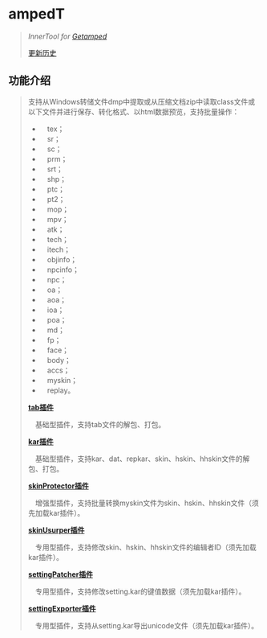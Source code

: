 # ampedT
>*InnerTool for [Getamped](http://bfo.sdo.com/)*
>
>[更新历史](WHATSNEW.md)
## 功能介绍
>支持从Windows转储文件dmp中提取或从压缩文档zip中读取class文件或以下文件并进行保存、转化格式、以html数据预览，支持批量操作：
>
>* 　tex；
>* 　sr；
>* 　sc；
>* 　prm；
>* 　srt；
>* 　shp；
>* 　ptc；
>* 　pt2；
>* 　mop；
>* 　mpv；
>* 　atk；
>* 　tech；
>* 　itech；
>* 　objinfo；
>* 　npcinfo；
>* 　npc；
>* 　oa；
>* 　aoa；
>* 　ioa；
>* 　poa；
>* 　md；
>* 　fp；
>* 　face；
>* 　body；
>* 　accs；
>* 　myskin；
>* 　replay。
>
>[**tab插件**](https://www.bilibili.com/read/cv17416453)
>
>　基础型插件，支持tab文件的解包、打包。
>
>[**kar插件**](https://www.bilibili.com/read/cv17416453)
>
>　基础型插件，支持kar、dat、repkar、skin、hskin、hhskin文件的解包、打包。
>
>[**skinProtector插件**](https://www.bilibili.com/read/cv17865646)
>
>　增强型插件，支持批量转换myskin文件为skin、hskin、hhskin文件（须先加载kar插件）。
>
>[**skinUsurper插件**](https://www.bilibili.com/read/cv17865446)
>
>　专用型插件，支持修改skin、hskin、hhskin文件的编辑者ID（须先加载kar插件）。
>
>[**settingPatcher插件**](https://www.bilibili.com/read/cv17799215)
>
>　专用型插件，支持修改setting.kar的键值数据（须先加载kar插件）。
>
>[**settingExporter插件**](https://www.bilibili.com/read/cv17863811)
>
>　专用型插件，支持从setting.kar导出unicode文件（须先加载kar插件）。
>
